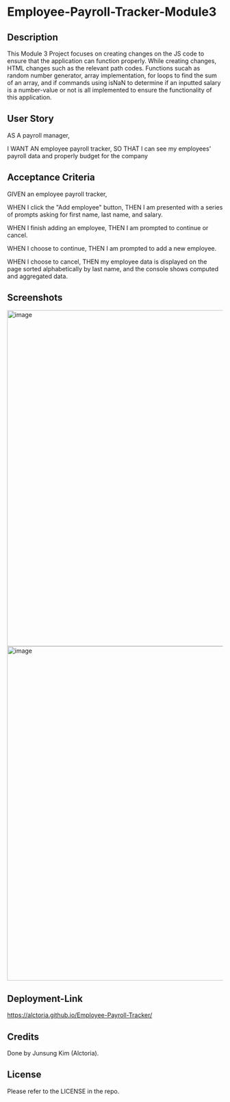# Employee-Payroll-Tracker-Module3

## Description

This Module 3 Project focuses on creating changes on the JS code to ensure that the application can function properly. While creating changes, HTML changes such as the relevant path codes. Functions sucah as random number generator, array implementation, for loops to find the sum of an array, and if commands using isNaN to determine if an inputted salary is a number-value or not is all implemented to ensure the functionality of this application. 

## User Story

AS A payroll manager,

I WANT AN employee payroll tracker,
SO THAT I can see my employees' payroll data and properly budget for the company

## Acceptance Criteria

GIVEN an employee payroll tracker,

WHEN I click the "Add employee" button,
THEN I am presented with a series of prompts asking for first name, last name, and salary.

WHEN I finish adding an employee,
THEN I am prompted to continue or cancel.

WHEN I choose to continue,
THEN I am prompted to add a new employee.

WHEN I choose to cancel,
THEN my employee data is displayed on the page sorted alphabetically by last name, and the console shows computed and aggregated data.

## Screenshots

<img width="785" alt="image" src="https://github.com/Alctoria/Employee-Payroll-Tracker/assets/100668552/1ab1db92-1444-4cd9-88da-ec9391061f02">

<img width="781" alt="image" src="https://github.com/Alctoria/Employee-Payroll-Tracker/assets/100668552/2d18202e-5c0c-4d14-a3f1-9e997f4b6e24">

## Deployment-Link

https://alctoria.github.io/Employee-Payroll-Tracker/



## Credits

Done by Junsung Kim (Alctoria).

## License

Please refer to the LICENSE in the repo.
